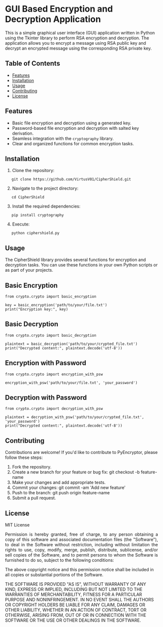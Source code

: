 # GUI Based Encryption and Decryption Application

This is a simple graphical user interface (GUI) application written in Python using the Tkinter library to perform RSA encryption and decryption. The application allows you to encrypt a message using RSA public key and decrypt an encrypted message using the corresponding RSA private key.

## Table of Contents

- [Features](#features)
- [Installation](#installation)
- [Usage](#usage)
- [Contributing](#contributing)
- [License](#license)

## Features

- Basic file encryption and decryption using a generated key.
- Password-based file encryption and decryption with salted key derivation.
- Seamless integration with the `cryptography` library.
- Clear and organized functions for common encryption tasks.

## Installation

1. Clone the repository:

```shell
   git clone https://github.com/VirtusV01/CipherShield.git

```
   
2. Navigate to the project directory:

```shell
   cd CipherShield

```
   
3. Install the required dependencies:

```shell
   pip install cryptography

```
4. Execute:

```shell
   python ciphershield.py

```

## Usage

The CipherShield library provides several functions for encryption and decryption tasks. You can use these functions in your own Python scripts or as part of your projects.

## Basic Encryption

```shell
from crypto.crypto import basic_encryption

key = basic_encryption('path/to/your/file.txt')
print("Encryption key:", key)

```
## Basic Decryption

```shell
from crypto.crypto import basic_decryption

plaintext = basic_decryption('path/to/your/crypted_file.txt')
print("Decrypted content:", plaintext.decode('utf-8'))

```
## Encryption with Password

```shell
from crypto.crypto import encryption_with_psw

encryption_with_psw('path/to/your/file.txt', 'your_password')

```

## Decryption with Password

```shell
from crypto.crypto import decryption_with_psw

plaintext = decryption_with_psw('path/to/your/crypted_file.txt', 'your_password')
print("Decrypted content:", plaintext.decode('utf-8'))

```


## Contributing

Contributions are welcome! If you'd like to contribute to PyEncryptor, please follow these steps:

1. Fork the repository.
2. Create a new branch for your feature or bug fix: git checkout -b feature-name
3. Make your changes and add appropriate tests.
4. Commit your changes: git commit -am 'Add new feature'
5. Push to the branch: git push origin feature-name
6. Submit a pull request.

## License

MIT License

<p align="justify">Permission is hereby granted, free of charge, to any person obtaining a copy of this software and associated documentation files (the "Software"), to deal in the Software without restriction, including without limitation the rights to use, copy, modify, merge, publish, distribute, sublicense, and/or sell copies of the Software, and to permit persons to whom the Software is furnished to do so, subject to the following conditions:

The above copyright notice and this permission notice shall be included in all copies or substantial portions of the Software.

THE SOFTWARE IS PROVIDED "AS IS", WITHOUT WARRANTY OF ANY KIND, EXPRESS OR IMPLIED, INCLUDING BUT NOT LIMITED TO THE WARRANTIES OF MERCHANTABILITY, FITNESS FOR A PARTICULAR PURPOSE AND NONINFRINGEMENT. IN NO EVENT SHALL THE AUTHORS OR COPYRIGHT HOLDERS BE LIABLE FOR ANY CLAIM, DAMAGES OR OTHER LIABILITY, WHETHER IN AN ACTION OF CONTRACT, TORT OR OTHERWISE, ARISING FROM, OUT OF OR IN CONNECTION WITH THE SOFTWARE OR THE USE OR OTHER DEALINGS IN THE SOFTWARE.</p>


